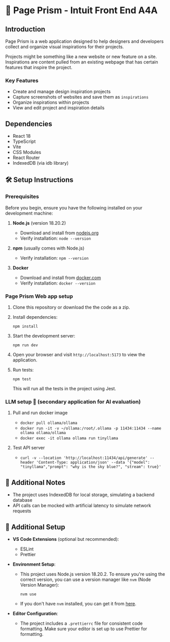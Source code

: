 # 💎 Page Prism - Intuit Front End A4A

## Introduction

Page Prism is a web application designed to help designers and developers collect and organize visual inspirations for their projects.

Projects might be something like a new website or new feature on a site. 
Inspirations are content pulled from an existing webpage that has certain features that inspire the project.

### Key Features

- Create and manage design inspiration projects
- Capture screenshots of websites and save them as `inspirations`
- Organize inspirations within projects
- View and edit project and inspiration details

## Dependencies

- React 18
- TypeScript
- Vite
- CSS Modules
- React Router
- IndexedDB (via idb library)


## 🛠️ Setup Instructions

### Prerequisites

Before you begin, ensure you have the following installed on your development machine:

1. **Node.js** (version 18.20.2)
   - Download and install from [nodejs.org](https://nodejs.org/)
   - Verify installation: `node --version`

2. **npm** (usually comes with Node.js)
   - Verify installation: `npm --version`

3. **Docker**
   - Download and install from [docker.com](https://www.docker.com/)
   - Verify installation: `docker --version`

### Page Prism Web app setup

1. Clone this repository or download the the code as a zip.

2. Install dependencies:
   ```
   npm install
   ```

3. Start the development server:
   ```
   npm run dev
   ```

4. Open your browser and visit `http://localhost:5173` to view the application.

5. Run tests:
   ```
   npm test
   ```

   This will run all the tests in the project using Jest.

### LLM setup 🦙 (secondary application for AI evaluation)

1. Pull and run docker image
   - `docker pull ollama/ollama`
   - `docker run -it -v ~/ollama:/root/.ollama -p 11434:11434 --name ollama ollama/ollama`
   - `docker exec -it ollama ollama run tinyllama`

2. Test API server
   - `curl -v --location 'http://localhost:11434/api/generate' --header 'Content-Type: application/json' --data '{"model": "tinyllama","prompt": "why is the sky blue?", "stream": true}'`


## 📔 Additional Notes

- The project uses IndexedDB for local storage, simulating a backend database
- API calls can be mocked with artificial latency to simulate network requests

## 📔 Additional Setup

- **VS Code Extensions** (optional but recommended):
  - ESLint
  - Prettier

- **Environment Setup**:
  - This project uses Node.js version 18.20.2. To ensure you're using the correct version, you can use a version manager like `nvm` (Node Version Manager):
    ```
    nvm use
    ```
  - If you don't have `nvm` installed, you can get it from [here](https://github.com/nvm-sh/nvm).

- **Editor Configuration**:
  - The project includes a `.prettierrc` file for consistent code formatting. Make sure your editor is set up to use Prettier for formatting.
